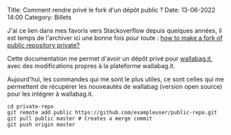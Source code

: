 Title: Comment rendre privé le fork d'un dépôt public ?
Date: 13-06-2022 14:00
Category: Billets

J'ai ce lien dans mes favoris vers Stackoverflow depuis quelques années, il est temps de l'archiver ici une bonne fois pour toute :  [how to make a fork of public repository private?](https://stackoverflow.com/questions/10065526/github-how-to-make-a-fork-of-public-repository-private)

Cette documentation me permet d'avoir un dépôt privé pour [wallabag.it](https://www.wallabag.it), avec des modifications propres à la plateforme wallabag.it.

Aujourd'hui, les commandes qui me sont le plus utiles, ce sont celles qui me permettent de récupérer les nouveautés de wallabag (version open source) pour les intégrer à wallabag.it. 

```
cd private-repo
git remote add public https://github.com/exampleuser/public-repo.git
git pull public master # Creates a merge commit
git push origin master
```